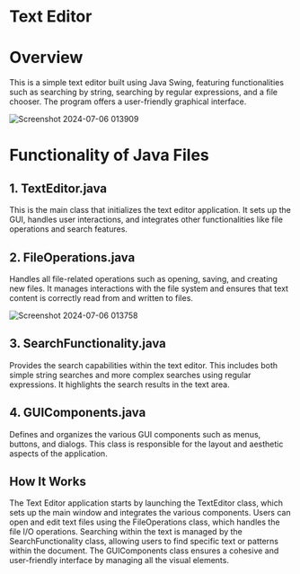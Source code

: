 # Text Editor

# Overview
This is a simple text editor built using Java Swing, featuring functionalities such as searching by string, searching by regular expressions, and a file chooser. The program offers a user-friendly graphical interface.

![Screenshot 2024-07-06 013909](https://github.com/kaneki780/Text-Editor/assets/111025359/57c2e2e2-ab6a-410c-b256-c97361a43429)

# Functionality of Java Files
## 1. TextEditor.java
This is the main class that initializes the text editor application. It sets up the GUI, handles user interactions, and integrates other functionalities like file operations and search features.

## 2. FileOperations.java
Handles all file-related operations such as opening, saving, and creating new files. It manages interactions with the file system and ensures that text content is correctly read from and written to files.

![Screenshot 2024-07-06 013758](https://github.com/kaneki780/Text-Editor/assets/111025359/e5d22e76-07ec-4f6f-a4b1-7649491ba8c4)

## 3. SearchFunctionality.java
Provides the search capabilities within the text editor. This includes both simple string searches and more complex searches using regular expressions. It highlights the search results in the text area.

## 4. GUIComponents.java
Defines and organizes the various GUI components such as menus, buttons, and dialogs. This class is responsible for the layout and aesthetic aspects of the application.

## How It Works
The Text Editor application starts by launching the TextEditor class, which sets up the main window and integrates the various components. Users can open and edit text files using the FileOperations class, which handles the file I/O operations. Searching within the text is managed by the SearchFunctionality class, allowing users to find specific text or patterns within the document. The GUIComponents class ensures a cohesive and user-friendly interface by managing all the visual elements.

